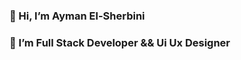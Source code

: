 ### 👋  Hi, I’m Ayman El-Sherbini 
### 🌱 I’m Full Stack Developer &&  Ui Ux Designer
<!--
**AymanElshebini/AymanElshebini** is a ✨ _special_ ✨ repository because its `README.md` (this file) appears on your GitHub profile.

Here are some ideas to get you started:
 skills:
 * PHP Laravel
 * UI/UX designer
 * HTML
 * CSS
 * JavaScript
 * Bootstrap
 * Vue.js
 * NuxtJS
 * Design, implement, integrate, monitor,  refactor APIs
 
- 🔭 I’m currently working on ...
- 🌱 I’m currently learning ...
- 👯 I’m looking to collaborate on ...
- 🤔 I’m looking for help with ...
- 💬 Ask me about ...
- 📫 How to reach me: ...
- 😄 Pronouns: ...
- ⚡ Fun fact: ...
-->
